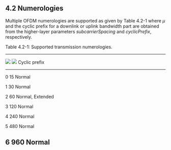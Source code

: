 ## 4.2 Numerologies

Multiple OFDM numerologies are supported as given by Table 4.2-1 where
$\mu$ and the cyclic prefix for a downlink or uplink bandwidth part are
obtained from the higher-layer parameters *subcarrierSpacing* and
*cyclicPrefix*, respectively.

Table 4.2-1: Supported transmission numerologies.

  --------------------------------------------------------------------------------
  ![](media/image32.wmf)   ![](media/image33.wmf)      Cyclic prefix
  ------------------------ --------------------------- ---------------------------
  0                        15                          Normal

  1                        30                          Normal

  2                        60                          Normal, Extended

  3                        120                         Normal

  4                        240                         Normal

  5                        480                         Normal

  6                        960                         Normal
  --------------------------------------------------------------------------------